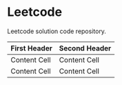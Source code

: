 # Leetcode
Leetcode solution code repository.

| First Header  | Second Header |
| ------------- | ------------- |
| Content Cell  | Content Cell  |
| Content Cell  | Content Cell  |
